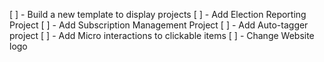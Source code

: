 [ ] - Build a new template to display projects
[ ] - Add Election Reporting Project
[ ] - Add Subscription Management Project
[ ] - Add Auto-tagger project
[ ] - Add Micro interactions to clickable items
[ ] - Change Website logo